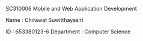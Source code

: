 SC310006 Mobile and Web Application Development

Name : Chirawat Suwitthayasiri 

ID : 653380123-6 
Department : Computer Science
